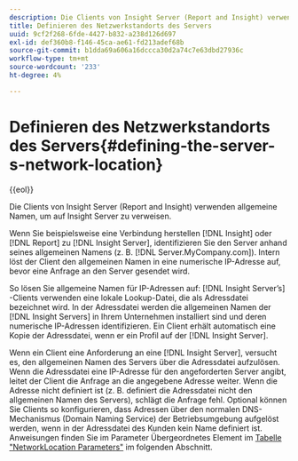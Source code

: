 ```yaml
---
description: Die Clients von Insight Server (Report and Insight) verwenden allgemeine Namen, um auf Insight Server zu verweisen.
title: Definieren des Netzwerkstandorts des Servers
uuid: 9cf2f268-6fde-4427-b832-a238d126d697
exl-id: def360b8-f146-45ca-ae61-fd213adef68b
source-git-commit: b1dda69a606a16dccca30d2a74c7e63dbd27936c
workflow-type: tm+mt
source-wordcount: '233'
ht-degree: 4%

---
```


# Definieren des Netzwerkstandorts des Servers{#defining-the-server-s-network-location}

{{eol}}

Die Clients von Insight Server (Report and Insight) verwenden allgemeine Namen, um auf Insight Server zu verweisen.

Wenn Sie beispielsweise eine Verbindung herstellen [!DNL Insight] oder [!DNL Report] zu [!DNL Insight Server], identifizieren Sie den Server anhand seines allgemeinen Namens (z. B. [!DNL Server.MyCompany.com]). Intern löst der Client den allgemeinen Namen in eine numerische IP-Adresse auf, bevor eine Anfrage an den Server gesendet wird.

So lösen Sie allgemeine Namen für IP-Adressen auf: [!DNL Insight Server’s] -Clients verwenden eine lokale Lookup-Datei, die als Adressdatei bezeichnet wird. In der Adressdatei werden die allgemeinen Namen der [!DNL Insight Servers] in Ihrem Unternehmen installiert sind und deren numerische IP-Adressen identifizieren. Ein Client erhält automatisch eine Kopie der Adressdatei, wenn er ein Profil auf der [!DNL Insight Server].

Wenn ein Client eine Anforderung an eine [!DNL Insight Server], versucht es, den allgemeinen Namen des Servers über die Adressdatei aufzulösen. Wenn die Adressdatei eine IP-Adresse für den angeforderten Server angibt, leitet der Client die Anfrage an die angegebene Adresse weiter. Wenn die Adresse nicht definiert ist (z. B. definiert die Adressdatei nicht den allgemeinen Namen des Servers), schlägt die Anfrage fehl. Optional können Sie Clients so konfigurieren, dass Adressen über den normalen DNS-Mechanismus (Domain Naming Service) der Betriebsumgebung aufgelöst werden, wenn in der Adressdatei des Kunden kein Name definiert ist. Anweisungen finden Sie im Parameter Übergeordnetes Element im [Tabelle &quot;NetworkLocation Parameters&quot;](../../../../../home/c-inst-svr/c-install-ins-svr/t-install-proc-inst-svr-dpu/c-svrs-ntwk-loc/c-ntwk-loc.md#concept-18587827cbd24805801caa86bc816e05) im folgenden Abschnitt.
